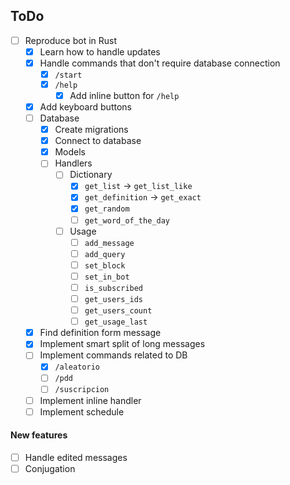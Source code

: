 ## ToDo

-   [ ] Reproduce bot in Rust
    -   [x] Learn how to handle updates
    -   [x] Handle commands that don't require database connection
        -   [x] `/start`
        -   [x] `/help`
            -   [x] Add inline button for `/help`
    -   [x] Add keyboard buttons
    -   [ ] Database
        -   [x] Create migrations
        -   [x] Connect to database
        -   [x] Models
        -   [ ] Handlers
            -   [ ] Dictionary
                -   [x] `get_list` -> `get_list_like`
                -   [x] `get_definition` -> `get_exact`
                -   [x] `get_random`
                -   [ ] `get_word_of_the_day`
            -   [ ] Usage
                -   [ ] `add_message`
                -   [ ] `add_query`
                -   [ ] `set_block`
                -   [ ] `set_in_bot`
                -   [ ] `is_subscribed`
                -   [ ] `get_users_ids`
                -   [ ] `get_users_count`
                -   [ ] `get_usage_last`
    -   [x] Find definition form message
    -   [x] Implement smart split of long messages
    -   [ ] Implement commands related to DB
        -   [x] `/aleatorio`
        -   [ ] `/pdd`
        -   [ ] `/suscripcion`
    -   [ ] Implement inline handler
    -   [ ] Implement schedule

#### New features

-   [ ] Handle edited messages
-   [ ] Conjugation
